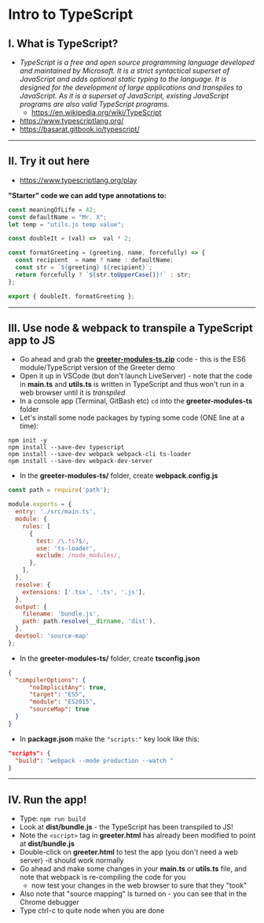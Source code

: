 # Intro to TypeScript

## I. What is TypeScript?

- *TypeScript is a free and open source programming language developed and maintained by Microsoft. It is a strict syntactical superset of JavaScript and adds optional static typing to the language. It is designed for the development of large applications and transpiles to JavaScript. As it is a superset of JavaScript, existing JavaScript programs are also valid TypeScript programs.*
  - https://en.wikipedia.org/wiki/TypeScript
- https://www.typescriptlang.org/
- https://basarat.gitbook.io/typescript/

<hr>

## II. Try it out here
- https://www.typescriptlang.org/play

**"Starter" code we can add type annotations to:**
```js
const meaningOfLife = 42;
const defaultName = "Mr. X";
let temp = "utils.js temp value";

const doubleIt = (val) =>  val * 2;

const formatGreeting = (greeting, name, forcefully) => {
  const recipient  = name ? name : defaultName;
  const str = `${greeting} ${recipient}`;
  return forcefully ? `${str.toUpperCase()}!` : str;
};

export { doubleIt, formatGreeting };
```

<hr>

## III. Use node & webpack to transpile a TypeScript app to JS

- Go ahead and grab the [**greeter-modules-ts.zip**](_files/greeter-modules-ts.zip) code - this is the ES6 module/TypeScript version of the Greeter demo
- Open it up in VSCode (but don't launch LiveServer) - note that the code in **main.ts** and **utils.ts** is written in TypeScript and thus won't run in a web browser until it is *transpiled*
- In a console app (Terminal, GitBash etc) `cd` into the **greeter-modules-ts** folder
- Let's install some node packages by typing some code (ONE line at a time):

```
npm init -y
npm install --save-dev typescript
npm install --save-dev webpack webpack-cli ts-loader
npm install --save-dev webpack-dev-server
```

- In the **greeter-modules-ts/** folder, create **webpack.config.js**

```js
const path = require('path');

module.exports = {
  entry: './src/main.ts',
  module: {
    rules: [
      {
        test: /\.ts?$/,
        use: 'ts-loader',
        exclude: /node_modules/,
      },
    ],
  },
  resolve: {
    extensions: ['.tsx', '.ts', '.js'],
  },
  output: {
    filename: 'bundle.js',
    path: path.resolve(__dirname, 'dist'),
  },
  devtool: 'source-map'
};
```

- In the **greeter-modules-ts/** folder, create **tsconfig.json**

```json
{
  "compilerOptions": {
      "noImplicitAny": true,
      "target": "ES5",
      "module": "ES2015",
      "sourceMap": true
  }
}
```

- In **package.json** make the `"scripts:"` key look like this:

```json
"scripts": {
  "build": "webpack --mode production --watch "
}
```

<hr>

## IV. Run the app!

- Type: `npm run build`
- Look at **dist/bundle.js** - the TypeScript has been transpiled to JS!
- Note the `<script>` tag in **greeter.html** has already been modified to point at **dist/bundle.js** 
- Double-click on **greeter.html** to test the app (you don't need a web server) -it should work normally
- Go ahead and make some changes in your **main.ts** or **utils.ts** file, and note that webpack is re-compiling the code for you
  - now test your changes in the web browser to sure that they "took"
- Also note that "source mapping" is turned on - you can see that in the Chrome debugger
- Type ctrl-c to quite node when you are done

